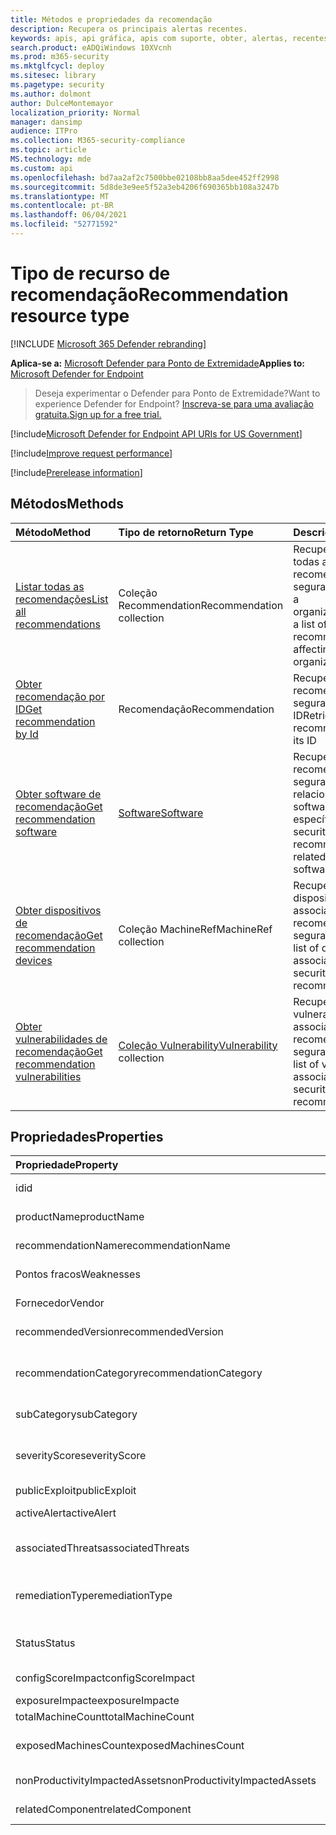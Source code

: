 ```yaml
---
title: Métodos e propriedades da recomendação
description: Recupera os principais alertas recentes.
keywords: apis, api gráfica, apis com suporte, obter, alertas, recentes
search.product: eADQiWindows 10XVcnh
ms.prod: m365-security
ms.mktglfcycl: deploy
ms.sitesec: library
ms.pagetype: security
ms.author: dolmont
author: DulceMontemayor
localization_priority: Normal
manager: dansimp
audience: ITPro
ms.collection: M365-security-compliance
ms.topic: article
MS.technology: mde
ms.custom: api
ms.openlocfilehash: bd7aa2af2c7500bbe02108bb8aa5dee452ff2998
ms.sourcegitcommit: 5d8de3e9ee5f52a3eb4206f690365bb108a3247b
ms.translationtype: MT
ms.contentlocale: pt-BR
ms.lasthandoff: 06/04/2021
ms.locfileid: "52771592"
---
```

# <a name="recommendation-resource-type"></a><span data-ttu-id="2e26e-104">Tipo de recurso de recomendação</span><span class="sxs-lookup"><span data-stu-id="2e26e-104">Recommendation resource type</span></span>

[!INCLUDE [Microsoft 365 Defender rebranding](../../includes/microsoft-defender.md)]


<span data-ttu-id="2e26e-105">**Aplica-se a:** [Microsoft Defender para Ponto de Extremidade](https://go.microsoft.com/fwlink/?linkid=2154037)</span><span class="sxs-lookup"><span data-stu-id="2e26e-105">**Applies to:** [Microsoft Defender for Endpoint](https://go.microsoft.com/fwlink/?linkid=2154037)</span></span>

> <span data-ttu-id="2e26e-106">Deseja experimentar o Defender para Ponto de Extremidade?</span><span class="sxs-lookup"><span data-stu-id="2e26e-106">Want to experience Defender for Endpoint?</span></span> [<span data-ttu-id="2e26e-107">Inscreva-se para uma avaliação gratuita.</span><span class="sxs-lookup"><span data-stu-id="2e26e-107">Sign up for a free trial.</span></span>](https://www.microsoft.com/microsoft-365/windows/microsoft-defender-atp?ocid=docs-wdatp-exposedapis-abovefoldlink) 

[!include[Microsoft Defender for Endpoint API URIs for US Government](../../includes/microsoft-defender-api-usgov.md)]

[!include[Improve request performance](../../includes/improve-request-performance.md)]


[!include[Prerelease information](../../includes/prerelease.md)]

## <a name="methods"></a><span data-ttu-id="2e26e-108">Métodos</span><span class="sxs-lookup"><span data-stu-id="2e26e-108">Methods</span></span>
<span data-ttu-id="2e26e-109">Método</span><span class="sxs-lookup"><span data-stu-id="2e26e-109">Method</span></span> |<span data-ttu-id="2e26e-110">Tipo de retorno</span><span class="sxs-lookup"><span data-stu-id="2e26e-110">Return Type</span></span> |<span data-ttu-id="2e26e-111">Descrição</span><span class="sxs-lookup"><span data-stu-id="2e26e-111">Description</span></span>
:---|:---|:---
[<span data-ttu-id="2e26e-112">Listar todas as recomendações</span><span class="sxs-lookup"><span data-stu-id="2e26e-112">List all recommendations</span></span>](get-all-recommendations.md) | <span data-ttu-id="2e26e-113">Coleção Recommendation</span><span class="sxs-lookup"><span data-stu-id="2e26e-113">Recommendation collection</span></span> | <span data-ttu-id="2e26e-114">Recupera uma lista de todas as recomendações de segurança que afetam a organização</span><span class="sxs-lookup"><span data-stu-id="2e26e-114">Retrieves a list of all security recommendations affecting the organization</span></span>
[<span data-ttu-id="2e26e-115">Obter recomendação por ID</span><span class="sxs-lookup"><span data-stu-id="2e26e-115">Get recommendation by Id</span></span>](get-recommendation-by-id.md) | <span data-ttu-id="2e26e-116">Recomendação</span><span class="sxs-lookup"><span data-stu-id="2e26e-116">Recommendation</span></span> | <span data-ttu-id="2e26e-117">Recupera uma recomendação de segurança por sua ID</span><span class="sxs-lookup"><span data-stu-id="2e26e-117">Retrieves a security recommendation by its ID</span></span>
[<span data-ttu-id="2e26e-118">Obter software de recomendação</span><span class="sxs-lookup"><span data-stu-id="2e26e-118">Get recommendation software</span></span>](get-recommendation-software.md)| [<span data-ttu-id="2e26e-119">Software</span><span class="sxs-lookup"><span data-stu-id="2e26e-119">Software</span></span>](software.md) | <span data-ttu-id="2e26e-120">Recupera uma recomendação de segurança relacionada a um software específico</span><span class="sxs-lookup"><span data-stu-id="2e26e-120">Retrieves a security recommendation related to a specific software</span></span>
[<span data-ttu-id="2e26e-121">Obter dispositivos de recomendação</span><span class="sxs-lookup"><span data-stu-id="2e26e-121">Get recommendation devices</span></span>](get-recommendation-machines.md)|<span data-ttu-id="2e26e-122">Coleção MachineRef</span><span class="sxs-lookup"><span data-stu-id="2e26e-122">MachineRef collection</span></span> | <span data-ttu-id="2e26e-123">Recupera uma lista de dispositivos associados à recomendação de segurança</span><span class="sxs-lookup"><span data-stu-id="2e26e-123">Retrieves a list of devices associated with the security recommendation</span></span>
[<span data-ttu-id="2e26e-124">Obter vulnerabilidades de recomendação</span><span class="sxs-lookup"><span data-stu-id="2e26e-124">Get recommendation vulnerabilities</span></span>](get-recommendation-vulnerabilities.md) | <span data-ttu-id="2e26e-125">[Coleção Vulnerability](vulnerability.md)</span><span class="sxs-lookup"><span data-stu-id="2e26e-125">[Vulnerability](vulnerability.md) collection</span></span> | <span data-ttu-id="2e26e-126">Recupera uma lista de vulnerabilidades associadas à recomendação de segurança</span><span class="sxs-lookup"><span data-stu-id="2e26e-126">Retrieves a list of vulnerabilities associated with the security recommendation</span></span>


## <a name="properties"></a><span data-ttu-id="2e26e-127">Propriedades</span><span class="sxs-lookup"><span data-stu-id="2e26e-127">Properties</span></span>
<span data-ttu-id="2e26e-128">Propriedade</span><span class="sxs-lookup"><span data-stu-id="2e26e-128">Property</span></span> |   <span data-ttu-id="2e26e-129">Tipo</span><span class="sxs-lookup"><span data-stu-id="2e26e-129">Type</span></span>   |   <span data-ttu-id="2e26e-130">Descrição</span><span class="sxs-lookup"><span data-stu-id="2e26e-130">Description</span></span>
:---|:---|:---
<span data-ttu-id="2e26e-131">id</span><span class="sxs-lookup"><span data-stu-id="2e26e-131">id</span></span> | <span data-ttu-id="2e26e-132">Cadeia de caracteres</span><span class="sxs-lookup"><span data-stu-id="2e26e-132">String</span></span> | <span data-ttu-id="2e26e-133">ID de recomendação</span><span class="sxs-lookup"><span data-stu-id="2e26e-133">Recommendation ID</span></span>
<span data-ttu-id="2e26e-134">productName</span><span class="sxs-lookup"><span data-stu-id="2e26e-134">productName</span></span> | <span data-ttu-id="2e26e-135">Cadeia de caracteres</span><span class="sxs-lookup"><span data-stu-id="2e26e-135">String</span></span> | <span data-ttu-id="2e26e-136">Nome de software relacionado</span><span class="sxs-lookup"><span data-stu-id="2e26e-136">Related software name</span></span>  
<span data-ttu-id="2e26e-137">recommendationName</span><span class="sxs-lookup"><span data-stu-id="2e26e-137">recommendationName</span></span> | <span data-ttu-id="2e26e-138">Cadeia de caracteres</span><span class="sxs-lookup"><span data-stu-id="2e26e-138">String</span></span> | <span data-ttu-id="2e26e-139">Nome da recomendação</span><span class="sxs-lookup"><span data-stu-id="2e26e-139">Recommendation name</span></span>
<span data-ttu-id="2e26e-140">Pontos fracos</span><span class="sxs-lookup"><span data-stu-id="2e26e-140">Weaknesses</span></span> | <span data-ttu-id="2e26e-141">Longo</span><span class="sxs-lookup"><span data-stu-id="2e26e-141">Long</span></span> | <span data-ttu-id="2e26e-142">Número de vulnerabilidades descobertas</span><span class="sxs-lookup"><span data-stu-id="2e26e-142">Number of discovered vulnerabilities</span></span>
<span data-ttu-id="2e26e-143">Fornecedor</span><span class="sxs-lookup"><span data-stu-id="2e26e-143">Vendor</span></span> | <span data-ttu-id="2e26e-144">Cadeia de caracteres</span><span class="sxs-lookup"><span data-stu-id="2e26e-144">String</span></span> | <span data-ttu-id="2e26e-145">Nome do fornecedor relacionado</span><span class="sxs-lookup"><span data-stu-id="2e26e-145">Related vendor name</span></span>
<span data-ttu-id="2e26e-146">recommendedVersion</span><span class="sxs-lookup"><span data-stu-id="2e26e-146">recommendedVersion</span></span> | <span data-ttu-id="2e26e-147">Cadeia de caracteres</span><span class="sxs-lookup"><span data-stu-id="2e26e-147">String</span></span> | <span data-ttu-id="2e26e-148">Versão recomendada</span><span class="sxs-lookup"><span data-stu-id="2e26e-148">Recommended version</span></span>
<span data-ttu-id="2e26e-149">recommendationCategory</span><span class="sxs-lookup"><span data-stu-id="2e26e-149">recommendationCategory</span></span> | <span data-ttu-id="2e26e-150">Cadeia de caracteres</span><span class="sxs-lookup"><span data-stu-id="2e26e-150">String</span></span> | <span data-ttu-id="2e26e-151">Categoria de recomendação.</span><span class="sxs-lookup"><span data-stu-id="2e26e-151">Recommendation category.</span></span> <span data-ttu-id="2e26e-152">Os valores possíveis são: "Accounts", "Application", "Network", "OS", "SecurityStack</span><span class="sxs-lookup"><span data-stu-id="2e26e-152">Possible values are: "Accounts", "Application", "Network", "OS", "SecurityStack</span></span>
<span data-ttu-id="2e26e-153">subCategory</span><span class="sxs-lookup"><span data-stu-id="2e26e-153">subCategory</span></span> | <span data-ttu-id="2e26e-154">Cadeia de caracteres</span><span class="sxs-lookup"><span data-stu-id="2e26e-154">String</span></span> | <span data-ttu-id="2e26e-155">Sub-categoria de recomendação</span><span class="sxs-lookup"><span data-stu-id="2e26e-155">Recommendation sub-category</span></span>
<span data-ttu-id="2e26e-156">severityScore</span><span class="sxs-lookup"><span data-stu-id="2e26e-156">severityScore</span></span> | <span data-ttu-id="2e26e-157">Duplo</span><span class="sxs-lookup"><span data-stu-id="2e26e-157">Double</span></span> | <span data-ttu-id="2e26e-158">Impacto potencial da configuração para a Pontuação Segura da Microsoft para Dispositivos da organização (1-10)</span><span class="sxs-lookup"><span data-stu-id="2e26e-158">Potential impact of the configuration to the organization's Microsoft Secure Score for Devices (1-10)</span></span>
<span data-ttu-id="2e26e-159">publicExploit</span><span class="sxs-lookup"><span data-stu-id="2e26e-159">publicExploit</span></span> | <span data-ttu-id="2e26e-160">Boolean</span><span class="sxs-lookup"><span data-stu-id="2e26e-160">Boolean</span></span> | <span data-ttu-id="2e26e-161">Exploração pública está disponível</span><span class="sxs-lookup"><span data-stu-id="2e26e-161">Public exploit is available</span></span> 
<span data-ttu-id="2e26e-162">activeAlert</span><span class="sxs-lookup"><span data-stu-id="2e26e-162">activeAlert</span></span> | <span data-ttu-id="2e26e-163">Boolean</span><span class="sxs-lookup"><span data-stu-id="2e26e-163">Boolean</span></span> | <span data-ttu-id="2e26e-164">Alerta ativo está associado a essa recomendação</span><span class="sxs-lookup"><span data-stu-id="2e26e-164">Active alert is associated with this recommendation</span></span>
<span data-ttu-id="2e26e-165">associatedThreats</span><span class="sxs-lookup"><span data-stu-id="2e26e-165">associatedThreats</span></span> | <span data-ttu-id="2e26e-166">Coleção String</span><span class="sxs-lookup"><span data-stu-id="2e26e-166">String collection</span></span> | <span data-ttu-id="2e26e-167">O relatório de análise de ameaças está associado a essa recomendação</span><span class="sxs-lookup"><span data-stu-id="2e26e-167">Threat analytics report is associated with this recommendation</span></span>
<span data-ttu-id="2e26e-168">remediationType</span><span class="sxs-lookup"><span data-stu-id="2e26e-168">remediationType</span></span> | <span data-ttu-id="2e26e-169">Cadeia de caracteres</span><span class="sxs-lookup"><span data-stu-id="2e26e-169">String</span></span> | <span data-ttu-id="2e26e-170">Tipo de correção.</span><span class="sxs-lookup"><span data-stu-id="2e26e-170">Remediation type.</span></span> <span data-ttu-id="2e26e-171">Os valores possíveis são: "ConfigurationChange","Update","Upgrade","Uninstall"</span><span class="sxs-lookup"><span data-stu-id="2e26e-171">Possible values are: "ConfigurationChange","Update","Upgrade","Uninstall"</span></span>
<span data-ttu-id="2e26e-172">Status</span><span class="sxs-lookup"><span data-stu-id="2e26e-172">Status</span></span> | <span data-ttu-id="2e26e-173">Enum</span><span class="sxs-lookup"><span data-stu-id="2e26e-173">Enum</span></span> | <span data-ttu-id="2e26e-174">Status de exceção de recomendação.</span><span class="sxs-lookup"><span data-stu-id="2e26e-174">Recommendation exception status.</span></span> <span data-ttu-id="2e26e-175">Os valores possíveis são: "Active" e "Exception"</span><span class="sxs-lookup"><span data-stu-id="2e26e-175">Possible values are: "Active" and "Exception"</span></span>
<span data-ttu-id="2e26e-176">configScoreImpact</span><span class="sxs-lookup"><span data-stu-id="2e26e-176">configScoreImpact</span></span> | <span data-ttu-id="2e26e-177">Duplo</span><span class="sxs-lookup"><span data-stu-id="2e26e-177">Double</span></span> | <span data-ttu-id="2e26e-178">Impacto da Pontuação Segura da Microsoft para Dispositivos</span><span class="sxs-lookup"><span data-stu-id="2e26e-178">Microsoft Secure Score for Devices impact</span></span>
<span data-ttu-id="2e26e-179">exposureImpacte</span><span class="sxs-lookup"><span data-stu-id="2e26e-179">exposureImpacte</span></span> | <span data-ttu-id="2e26e-180">Duplo</span><span class="sxs-lookup"><span data-stu-id="2e26e-180">Double</span></span> | <span data-ttu-id="2e26e-181">Impacto da pontuação de exposição</span><span class="sxs-lookup"><span data-stu-id="2e26e-181">Exposure score impact</span></span>
<span data-ttu-id="2e26e-182">totalMachineCount</span><span class="sxs-lookup"><span data-stu-id="2e26e-182">totalMachineCount</span></span> | <span data-ttu-id="2e26e-183">Longo</span><span class="sxs-lookup"><span data-stu-id="2e26e-183">Long</span></span> | <span data-ttu-id="2e26e-184">Número de dispositivos instalados</span><span class="sxs-lookup"><span data-stu-id="2e26e-184">Number of installed devices</span></span>
<span data-ttu-id="2e26e-185">exposedMachinesCount</span><span class="sxs-lookup"><span data-stu-id="2e26e-185">exposedMachinesCount</span></span> | <span data-ttu-id="2e26e-186">Longo</span><span class="sxs-lookup"><span data-stu-id="2e26e-186">Long</span></span> | <span data-ttu-id="2e26e-187">Número de dispositivos instalados expostos a vulnerabilidades</span><span class="sxs-lookup"><span data-stu-id="2e26e-187">Number of installed devices that are exposed to vulnerabilities</span></span>
<span data-ttu-id="2e26e-188">nonProductivityImpactedAssets</span><span class="sxs-lookup"><span data-stu-id="2e26e-188">nonProductivityImpactedAssets</span></span> | <span data-ttu-id="2e26e-189">Longo</span><span class="sxs-lookup"><span data-stu-id="2e26e-189">Long</span></span> | <span data-ttu-id="2e26e-190">Número de dispositivos que não são afetados</span><span class="sxs-lookup"><span data-stu-id="2e26e-190">Number of devices which are not affected</span></span>  
<span data-ttu-id="2e26e-191">relatedComponent</span><span class="sxs-lookup"><span data-stu-id="2e26e-191">relatedComponent</span></span> | <span data-ttu-id="2e26e-192">Cadeia de caracteres</span><span class="sxs-lookup"><span data-stu-id="2e26e-192">String</span></span> |  <span data-ttu-id="2e26e-193">Componente de software relacionado</span><span class="sxs-lookup"><span data-stu-id="2e26e-193">Related software component</span></span>
